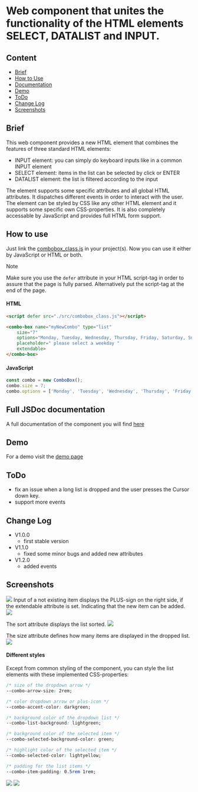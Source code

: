 # Web component that unites the functionality of the HTML elements SELECT, DATALIST and INPUT.


## Content
  * [Brief](#brief)
  * [How to Use](#how-to-use)
  * [Documentation](#full-jsdoc-documentation)
  * [Demo](#demo)
  * [ToDo](#todo)
  * [Change Log](#change-log)
  * [Screenshots](#screenshots)


## Brief 
  This web component provides a new HTML element that combines the features of three standard HTML elements:
  * INPUT element:    you can simply do keyboard inputs like in a common INPUT element
  * SELECT element:   items in the list can be selected by click or ENTER
  * DATALIST element: the list is filtered according to the input

  The element supports some specific attributes and all global HTML attributes.
  It dispatches different events in order to interact with the user.
  The element can be styled by CSS like any other HTML element and it supports some specific own CSS-properties.
  It is also completely accessable by JavaScript and provides full HTML form support.
		
  
## How to use
  Just link the [combobox_class.js](./src/combobox_class.js) in your project(s).
  Now you can use it either by JavaScript or HTML or both.

  > [!NOTE]
  > Make sure you use the ```defer``` attribute in your HTML script-tag in order to assure
  > that the page is fully parsed. Alternatively put the script-tag at the end of the page.

  #### HTML

  ```html
  <script defer src="./src/combobox_class.js"></script>

  <combo-box name="myNewCombo" type="list" 
      size="7"
      options="Monday, Tuesday, Wednesday, Thursday, Friday, Saturday, Sunday"
      placeholder=" please select a weekday "
      extendable>
  </combo-box>
  ```

  #### JavaScript

  ```javascript
  const combo = new ComboBox();
  combo.size = 7;
  combo.options = ['Monday', 'Tuesday', 'Wednesday', 'Thursday', 'Friday', 'Saturday', 'Sunday'];
  ```


## Full JSDoc documentation
  A full documentation of the component you will find [here](https://jom-soft.com/webcomponents/combobox/docs/ComboBox.html)


## Demo
  For a demo visit the [demo page](https://jom-soft.com/webcomponents/combobox/index.html)


## ToDo
  - fix an issue when a long list is dropped and the user presses the Cursor down key.
  - support more events


## Change Log
  * V1.0.0
      - first stable version
  * V1.1.0
      - fixed some minor bugs and added new attributes
  * V1.2.0
      - added events


## Screenshots

<image src="/img/Screenshot1.jpg">
  Input of a not existing item displays the PLUS-sign on the right side, if the extendable attribute is set. Indicating that the new item can be added.
<image src="/img/Screenshot2.jpg">

  The sort attribute displays the list sorted.
<image src="/img/Screenshot3.jpg">

  The size attribute defines how many items are displayed in the dropped list.
<image src="/img/Screenshot4.jpg">
	
  #### Different styles
  Except from common styling of the component, you can style the list elements with these implemented CSS-properties:

  ```css
  /* size of the dropdown arrow */
  --combo-arrow-size: 2rem;

  /* color dropdown arrow or plus-icon */
  --combo-accent-color: darkgreen;

  /* background color of the dropdown list */
  --combo-list-background: lightgreen;

  /* background color of the selected item */
  --combo-selected-background-color: green;

  /* highlight color of the selected item */
  --combo-selected-color: lightyellow;

  /* padding for the list items */
  --combo-item-padding: 0.5rem 1rem;
  ```

<image src="/img/Screenshot5.jpg">
<image src="/img/Screenshot6.jpg">
